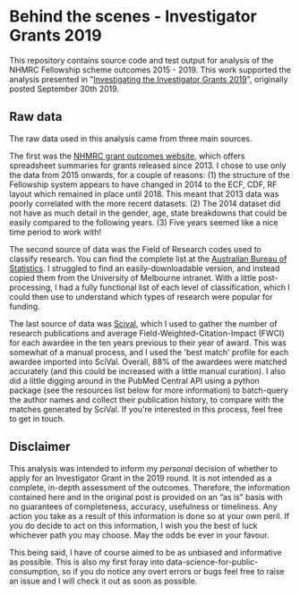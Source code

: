 # Behind the scenes - Investigator Grants 2019

This repository contains source code and test output for analysis of the NHMRC Fellowship scheme outcomes 2015 - 2019. This work supported the analysis presented in "[Investigating the Investigator Grants 2019](https://dezeraecox.com/2019/09/30/investigating-the-investigator-grants-2019/)", originally posted September 30th 2019.

## Raw data

The raw data used in this analysis came from three main sources.

The first was the [NHMRC grant outcomes website](https://www.nhmrc.gov.au/funding/data-research/outcomes-funding-rounds), which offers spreadsheet summaries for grants released since 2013. I chose to use only the data from 2015 onwards, for a couple of reasons: (1) the structure of the Fellowship system appears to have changed in 2014 to the ECF, CDF, RF layout which remained in place until 2018. This meant that 2013 data was poorly correlated with the more recent datasets. (2) The 2014 dataset did not have as much detail in the gender, age, state breakdowns that could be easily compared to the following years. (3) Five years seemed like a nice time period to work with!

The second source of data was the Field of Research codes used to classify research. You can find the complete list at the [Australian Bureau of Statistics](https://www.abs.gov.au/ausstats/abs@.nsf/0/6BB427AB9696C225CA2574180004463E?opendocument). I struggled to find an easily-downloadable version, and instead copied them from the University of Melbourne intranet. With a little post-processing, I had a fully functional list of each level of classification, which I could then use to understand which types of research were popular for funding.

The last source of data was [Scival](https://www.scival.com/home), which I used to gather the number of research publications and average Field-Weighted-Citation-Impact (FWCI) for each awardee in the ten years previous to their year of award. This was somewhat of a manual process, and I used the 'best match' profile for each awardee imported into SciVal. Overall, 88% of the awardees were matched accurately (and this could be increased with a little manual curation). I also did a little digging around in the PubMed Central API using a python package (see the resources list below for more information) to batch-query the author names and collect their publication history, to compare with the matches generated by SciVal. If you're interested in this process, feel free to get in touch.



## Disclaimer

This analysis was intended to inform my _personal_ decision of whether to apply for an Investigator Grant in the 2019 round. It is not intended as a complete, in-depth assessment of the outcomes. Therefore, the information contained here and in the original post is provided on an “as is” basis with no guarantees of completeness, accuracy, usefulness or timeliness. Any action you take as a result of this information is done so at your own peril. If you do decide to act on this information, I wish you the best of luck whichever path you may choose. May the odds be ever in your favour.

This being said, I have of course aimed to be as unbiased and informative as possible. This is also my first foray into data-science-for-public-consumption, so if you do notice any overt errors or bugs feel free to raise an issue and I will check it out as soon as possible.